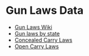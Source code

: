 # Gun Laws Data

- [Gun Laws Wiki](https://github.com/universityofguns/laws/wiki)
- [Gun laws by state](https://github.com/universityofguns/laws/wiki/USA-Firearm-Laws)
- [Concealed Carry Laws](https://github.com/universityofguns/laws/wiki/Concealed-Carry-Laws)
- [Open Carry Laws](https://github.com/universityofguns/laws/wiki/Open-Carry-Laws)
